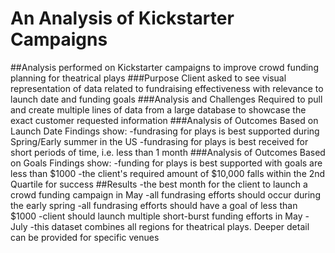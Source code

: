 # An Analysis of Kickstarter Campaigns
##Analysis performed on Kickstarter campaigns to improve crowd funding planning for theatrical plays
###Purpose
Client asked to see visual representation of data related to fundraising effectiveness with relevance to launch date and funding goals
###Analysis and Challenges
Required to pull and create multiple lines of data from a large database to showcase the exact customer requested information
###Analysis of Outcomes Based on Launch Date
Findings show: 
-fundrasing for plays is best supported during Spring/Early summer in the US
-fundrasing for plays is best received for short periods of time, i.e. less than 1 month
###Analysis of Outcomes Based on Goals
Findings show:
-funding for plays is best supported with goals are less than $1000
-the client's required amount of $10,000 falls within the 2nd Quartile for success
##Results
-the best month for the client to launch a crowd funding campaign in May
-all fundrasing efforts should occur during the early spring
-all fundrasing efforts should have a goal of less than $1000
-client should launch multiple short-burst funding efforts in May - July
-this dataset combines all regions for theatrical plays. Deeper detail can be provided for specific venues
